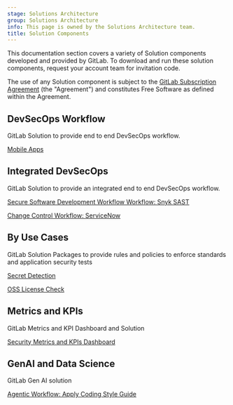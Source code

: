 ```yaml
---
stage: Solutions Architecture
group: Solutions Architecture
info: This page is owned by the Solutions Architecture team.
title: Solution Components
---
```


This documentation section covers a variety of Solution components developed and provided by GitLab.
To download and run these solution components, request your account team for invitation code. 

The use of any Solution component is subject to the [GitLab Subscription Agreement](https://handbook.gitlab.com/handbook/legal/subscription-agreement/) (the "Agreement") and constitutes Free Software as defined within the Agreement. 

## DevSecOps Workflow

GitLab Solution to provide end to end DevSecOps workflow.

[Mobile Apps](workflow_mobileapps.md)

## Integrated DevSecOps

GitLab Solution to provide an integrated end to end DevSecOps workflow.

[Secure Software Development Workflow Workflow: Snyk SAST](integrated_snyk.md)

[Change Control Workflow: ServiceNow](integrated_servicenow.md)

## By Use Cases

GitLab Solution Packages to provide rules and policies to enforce standards and application security tests

[Secret Detection](secret_detection.md)

[OSS License Check](oss_license_check.md)

## Metrics and KPIs

GitLab Metrics and KPI Dashboard and Solution

[Security Metrics and KPIs Dashboard](securitykpi.md)

## GenAI and Data Science

GitLab Gen AI solution

[Agentic Workflow: Apply Coding Style Guide](duo_workflow_codestyle.md)
